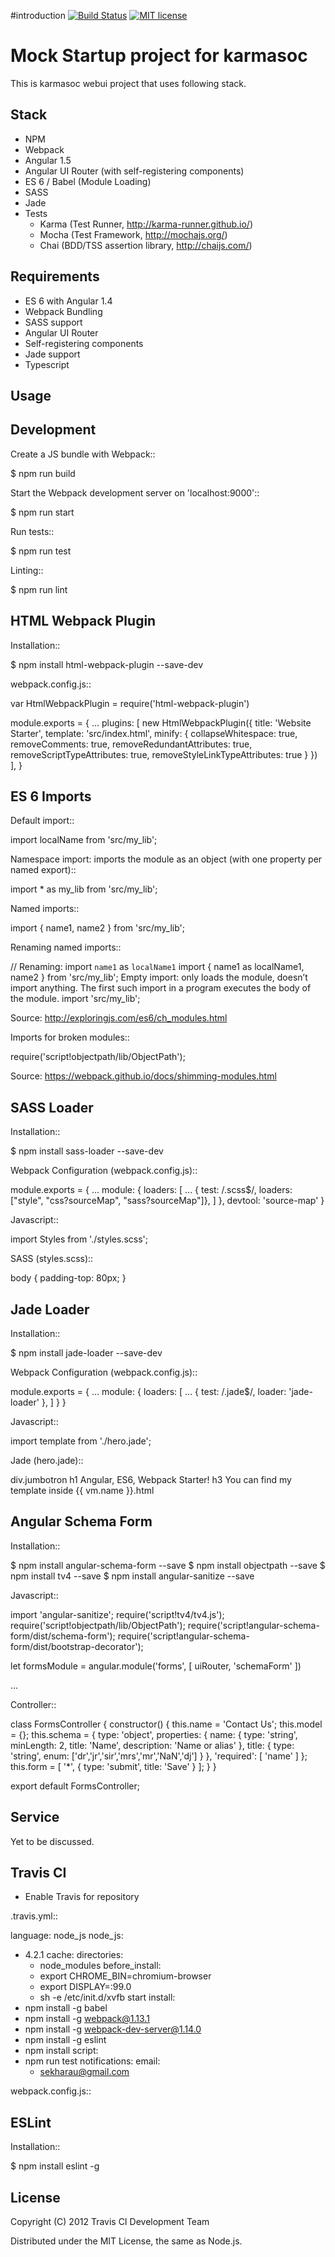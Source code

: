 #introduction
[![Build Status](https://travis-ci.org/sekarmg/angular1-webpack-starter.svg?branch=master)](https://travis-ci.org/sekarmg/angular1-webpack-starter)
[![MIT license](http://img.shields.io/badge/license-MIT-brightgreen.svg)](http://opensource.org/licenses/MIT)

# Mock Startup project for karmasoc

This is karmasoc webui project that uses following stack.

Stack
-----

- NPM
- Webpack
- Angular 1.5
- Angular UI Router (with self-registering components)
- ES 6 / Babel (Module Loading)
- SASS
- Jade
- Tests
  - Karma (Test Runner, http://karma-runner.github.io/)
  - Mocha (Test Framework, http://mochajs.org/)
  - Chai (BDD/TSS assertion library, http://chaijs.com/)

Requirements
------------

- ES 6 with Angular 1.4
- Webpack Bundling
- SASS support
- Angular UI Router
- Self-registering components
- Jade support
- Typescript


## Usage

Development
-----------

Create a JS bundle with Webpack::

  $ npm run build

Start the Webpack development server on 'localhost:9000'::

  $ npm run start

Run tests::

  $ npm run test

Linting::

  $ npm run lint


HTML Webpack Plugin
-------------------

Installation::

  $ npm install html-webpack-plugin --save-dev

webpack.config.js::

  var HtmlWebpackPlugin = require('html-webpack-plugin')

  module.exports = {
    ...
    plugins: [
      new HtmlWebpackPlugin({
        title: 'Website Starter',
        template: 'src/index.html',
        minify: {
          collapseWhitespace: true,
          removeComments: true,
          removeRedundantAttributes: true,
          removeScriptTypeAttributes: true,
          removeStyleLinkTypeAttributes: true
        }
      })
    ],
  }


ES 6 Imports
------------

Default import::

  import localName from 'src/my_lib';

Namespace import: imports the module as an object (with one property per named export)::

  import * as my_lib from 'src/my_lib';

Named imports::

  import { name1, name2 } from 'src/my_lib';

Renaming named imports::

  // Renaming: import `name1` as `localName1`
  import { name1 as localName1, name2 } from 'src/my_lib';
Empty import: only loads the module, doesn’t import anything. The first such import in a program executes the body of the module.
  import 'src/my_lib';

Source: http://exploringjs.com/es6/ch_modules.html

Imports for broken modules::

  require('script!objectpath/lib/ObjectPath');

Source: https://webpack.github.io/docs/shimming-modules.html


SASS Loader
-----------

Installation::

  $ npm install sass-loader --save-dev

Webpack Configuration (webpack.config.js)::

  module.exports = {
    ...
    module: {
      loaders: [
        ...
        { test: /\.scss$/, loaders: ["style", "css?sourceMap", "sass?sourceMap"]},
      ]
    },
    devtool: 'source-map'
  }

Javascript::

  import Styles from './styles.scss';

SASS (styles.scss)::

  body {
      padding-top: 80px;
  }


Jade Loader
-----------

Installation::

  $ npm install jade-loader --save-dev

Webpack Configuration (webpack.config.js)::

  module.exports = {
    ...
    module: {
      loaders: [
        ...
        { test: /\.jade$/, loader: 'jade-loader' },
      ]
    }
  }

Javascript::

  import template from './hero.jade';

Jade (hero.jade)::

  div.jumbotron
    h1 Angular, ES6, Webpack Starter!
    h3 You can find my template inside {{ vm.name }}.html


Angular Schema Form
-------------------

Installation::

  $ npm install angular-schema-form --save
  $ npm install objectpath --save
  $ npm install tv4 --save
  $ npm install angular-sanitize --save

Javascript::

  import 'angular-sanitize';
  require('script!tv4/tv4.js');
  require('script!objectpath/lib/ObjectPath');
  require('script!angular-schema-form/dist/schema-form');
  require('script!angular-schema-form/dist/bootstrap-decorator');

  let formsModule = angular.module('forms', [
    uiRouter,
    'schemaForm'
  ])

  ...

Controller::

  class FormsController {
    constructor() {
      this.name = 'Contact Us';
      this.model = {};
      this.schema = {
        type: 'object',
        properties: {
          name: { type: 'string', minLength: 2, title: 'Name', description: 'Name or alias' },
          title: {
            type: 'string',
            enum: ['dr','jr','sir','mrs','mr','NaN','dj']
          }
        },
        'required': [
          'name'
        ]
      };
      this.form = [
        '*',
        {
          type: 'submit',
          title: 'Save'
        }
      ];
    }
  }

  export default FormsController;


Service
-------

Yet to be discussed.

Travis CI
---------

- Enable Travis for repository

.travis.yml::

  language: node_js
  node_js:
  - 4.2.1
  cache:
    directories:
      - node_modules
  before_install:
    - export CHROME_BIN=chromium-browser
    - export DISPLAY=:99.0
    - sh -e /etc/init.d/xvfb start
  install:
  - npm install -g babel
  - npm install -g webpack@1.13.1
  - npm install -g webpack-dev-server@1.14.0
  - npm install -g eslint
  - npm install
  script:
  - npm run test
  notifications:
    email:
    - sekharau@gmail.com

webpack.config.js::

ESLint
------

Installation::

  $ npm install eslint -g

## License

Copyright (C) 2012 Travis CI Development Team

Distributed under the MIT License, the same as Node.js.